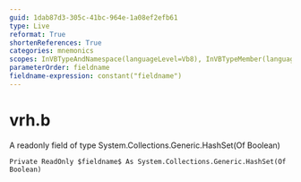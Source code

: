 ```yaml
---
guid: 1dab87d3-305c-41bc-964e-1a08ef2efb61
type: Live
reformat: True
shortenReferences: True
categories: mnemonics
scopes: InVBTypeAndNamespace(languageLevel=Vb8), InVBTypeMember(languageLevel=Vb8)
parameterOrder: fieldname
fieldname-expression: constant("fieldname")
---
```


# vrh.b

A readonly field of type System.Collections.Generic.HashSet(Of Boolean)

```
Private ReadOnly $fieldname$ As System.Collections.Generic.HashSet(Of Boolean)
```
